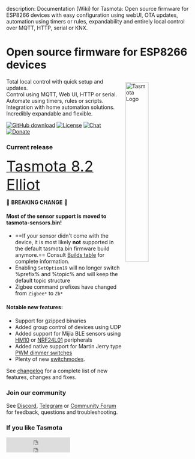 description: Documentation (Wiki) for Tasmota: Open source firmware for ESP8266 devices with easy configuration using webUI, OTA updates, automation using timers or rules, expandability and entirely local control over MQTT, HTTP, serial or KNX.

# Open source firmware for ESP8266 devices

<img style="margin: 10px 10px; float:right; width:35%" src="_media/frontlogo.svg" alt="Tasmota Logo"></img>
Total local control with quick setup and updates.    
Control using MQTT, Web UI, HTTP or serial.    
Automate using timers, rules or scripts.    
Integration with home automation solutions.    
Incredibly expandable and flexible.     

[![GitHub download](https://img.shields.io/github/downloads/arendst/Tasmota/total.svg?style=flat-square&color=green)](https://github.com/arendst/Tasmota/releases/latest)
[![License](https://img.shields.io/github/license/arendst/Tasmota.svg?style=flat-square)](https://github.com/arendst/Tasmota/blob/development/LICENSE.txt)
[![Chat](https://img.shields.io/discord/479389167382691863.svg?style=flat-square&color=blueviolet)](https://discord.gg/Ks2Kzd4)
[![Donate](https://img.shields.io/badge/donate-PayPal-blue.svg?style=flat-square)](https://paypal.me/tasmota)

### Current release
<a href="https://github.com/arendst/Tasmota/releases/tag/v8.2.0"><span style="font-size:40px;">Tasmota 8.2 Elliot</span></a> 

:rotating_light: **BREAKING CHANGE** :rotating_light: 

#### Most of the sensor support is moved to tasmota-sensors.bin!

- ==If your sensor didn't come with the device, it is most likely **not** supported in the default tasmota.bin firmware build anymore.== Consult [Builds table](Builds) for complete information.
- Enabling `SetOption19` will no longer switch %prefix% and %topic% and will keep the default topic structure
- Zigbee command prefixes have changed from `Zigbee*` to `Zb*`

#### Notable new features:

- Support for gzipped binaries
- Added group control of devices using UDP
- Added support for Mijia BLE sensors using [HM10](HM-10.md) or [NRF24L01](NRF24L01.md) peripherals
- Added native support for Martin Jerry type [PWM dimmer switches](PWM-dimmer-switch.md)
- Plenty of new [switchmodes](Buttons-and-Switches#switchmode).

See [changelog](changelog-8.2.md) for a complete list of new features, changes and fixes.

<!-- === "2019-12-25 - Tasmota v8.1"

    Merry Christmas and Happy New Year from the Tasmota Development Team.

    Tasmota v8.1 Doris is released. See [changelog for all changes](changelog-8.1.md).

    This release supports downgrade only to **version 7.2.0.x**. There are major changes in configuration code and layout which will completely break any downgrade to versions prior to v7.2. 

=== "2019-12-21 - Tasmota v7.2"

    Tasmota v7.2 Constance is released. See [changelog for all changes](changelog-7.2.md).

    Breaking change: tasmota-basic.bin is renamed to **tasmota-lite.bin**. Update your OtaUrl accordingly.

    :warning: :warning: :warning:    
    This will be the only release that supports fallback from future **release 8.0 and development versions 7.2.0.x** which will be released shortly. Tasmota v8.0 will have major changes in configuration code and layout which will completely break any downgrade to versions below v7.2.  -->

### Join our community
See [Discord](https://discord.gg/Ks2Kzd4), [Telegram](https://t.me/tasmota) or [Community Forum](https://groups.google.com/d/forum/sonoffusers) for feedback, questions and troubleshooting.

### If you like Tasmota
<iframe src="https://ghbtns.com/github-btn.html?user=arendst&repo=tasmota&type=star&count=true" frameborder="0" scrolling="0" width="170px" height="20px"></iframe><iframe src="https://ghbtns.com/github-btn.html?user=arendst&repo=tasmota&type=fork&count=true" frameborder="0" scrolling="0" width="170px" height="20px"></iframe> 